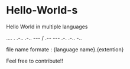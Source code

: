 # Hello-World-s
Hello World in multiple languages


.... . .-.. .-.. --- / .-- --- .-. .-.. -..


file name formate :
{language name}.{extention}

Feel free to contribute!!
